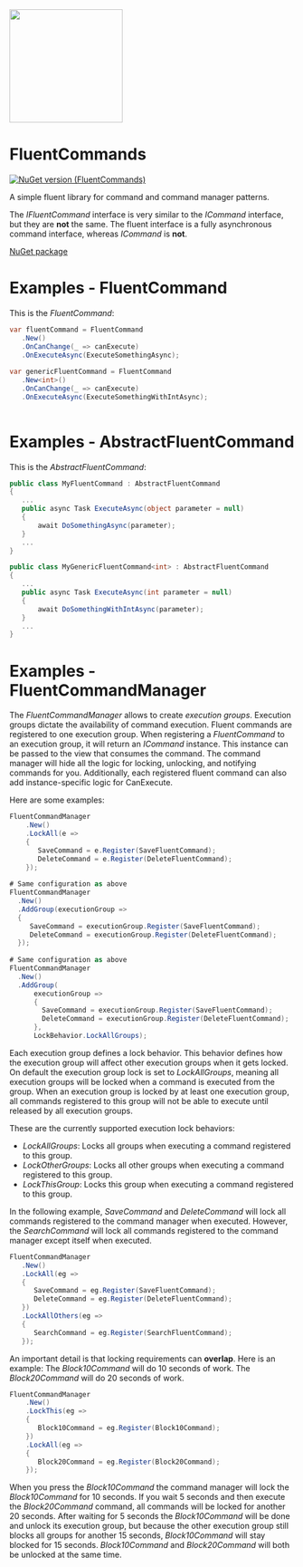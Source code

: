 <img src="https://github.com/onixion/FluentCommands/blob/main/Assets/Icon.png" width="200" height="200">

# FluentCommands
[![NuGet version (FluentCommands)](https://img.shields.io/nuget/v/AlinSpace.FluentCommands.svg?style=flat-square)](https://www.nuget.org/packages/AlinSpace.FluentCommands/)

A simple fluent library for command and command manager patterns.

The *IFluentCommand* interface is very similar to the *ICommand* interface, but they are **not** the same.
The fluent interface is a fully asynchronous command interface, whereas *ICommand* is **not**.

[NuGet package](https://www.nuget.org/packages/AlinSpace.FluentCommands/)

# Examples - FluentCommand

This is the *FluentCommand*:

 ```csharp
var fluentCommand = FluentCommand
    .New()
    .OnCanChange(_ => canExecute)
    .OnExecuteAsync(ExecuteSomethingAsync);
    
var genericFluentCommand = FluentCommand
    .New<int>()
    .OnCanChange(_ => canExecute)
    .OnExecuteAsync(ExecuteSomethingWithIntAsync);
    
```

# Examples - AbstractFluentCommand

This is the *AbstractFluentCommand*:

 ```csharp
public class MyFluentCommand : AbstractFluentCommand
{
    ...
    public async Task ExecuteAsync(object parameter = null)
    {
        await DoSomethingAsync(parameter);
    }
    ...
}

public class MyGenericFluentCommand<int> : AbstractFluentCommand
{
    ...
    public async Task ExecuteAsync(int parameter = null)
    {
        await DoSomethingWithIntAsync(parameter);
    }
    ...
}
```

# Examples - FluentCommandManager
The *FluentCommandManager* allows to create *execution groups*. 
Execution groups dictate the availability of command execution.
Fluent commands are registered to one execution group.
When registering a *FluentCommand* to an execution group, it will return an *ICommand* instance.
This instance can be passed to the view that consumes the command.
The command manager will hide all the logic for locking, unlocking, and notifying commands for you.
Additionally, each registered fluent command can also add instance-specific logic for CanExecute.

Here are some examples:

```csharp
FluentCommandManager
    .New()
    .LockAll(e => 
    {
       SaveCommand = e.Register(SaveFluentCommand);
       DeleteCommand = e.Register(DeleteFluentCommand);
    });
      
# Same configuration as above
FluentCommandManager
  .New()
  .AddGroup(executionGroup => 
  {
     SaveCommand = executionGroup.Register(SaveFluentCommand);
     DeleteCommand = executionGroup.Register(DeleteFluentCommand);
  });
        
# Same configuration as above
FluentCommandManager
  .New()
  .AddGroup(
      executionGroup => 
      {
        SaveCommand = executionGroup.Register(SaveFluentCommand);
        DeleteCommand = executionGroup.Register(DeleteFluentCommand);
      },
      LockBehavior.LockAllGroups);
```

Each execution group defines a lock behavior. This behavior defines how the execution group will affect other execution groups when it gets locked.
On default the execution group lock is set to *LockAllGroups*, meaning all execution groups will be locked when a command is executed from the group.
When an execution group is locked by at least one execution group, all commands registered to this group will not be able to execute until released by all execution groups.

These are the currently supported execution lock behaviors:
 * *LockAllGroups*: Locks all groups when executing a command registered to this group.
 * *LockOtherGroups*: Locks all other groups when executing a command registered to this group.
 * *LockThisGroup*: Locks this group when executing a command registered to this group.
 
 In the following example, *SaveCommand* and *DeleteCommand* will lock all commands registered to the command manager when executed.
 However, the *SearchCommand* will lock all commands registered to the command manager except itself when executed.
 
 ```csharp
FluentCommandManager
    .New()
    .LockAll(eg => 
    {
       SaveCommand = eg.Register(SaveFluentCommand);
       DeleteCommand = eg.Register(DeleteFluentCommand);
    })
    .LockAllOthers(eg => 
    {
       SearchCommand = eg.Register(SearchFluentCommand);
    });
```

An important detail is that locking requirements can **overlap**.
Here is an example:
The *Block10Command* will do 10 seconds of work.
The *Block20Command* will do 20 seconds of work.

```csharp
FluentCommandManager
    .New()
    .LockThis(eg => 
    {
       Block10Command = eg.Register(Block10Command);
    })
    .LockAll(eg => 
    {
       Block20Command = eg.Register(Block20Command);
    });
```

When you press the *Block10Command* the command manager will lock the *Block10Command* for 10 seconds.
If you wait 5 seconds and then execute the *Block20Command* command, all commands will be locked for another 20 seconds.
After waiting for 5 seconds the *Block10Command* will be done and unlock its execution group, but because the other execution group still blocks all groups for another 15 seconds, *Block10Command* will stay blocked for 15 seconds.
*Block10Command* and *Block20Command* will both be unlocked at the same time.

